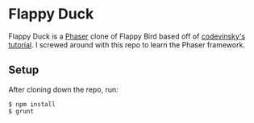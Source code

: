 # Flappy Duck

Flappy Duck is a [Phaser](http://phaser.io/) clone of Flappy Bird based off of
[codevinsky's tutorial](http://codevinsky.ghost.io/phaser-2-0-tutorial-flappy-bird-part-1/).
I screwed around with this repo to learn the Phaser framework.

## Setup

After cloning down the repo, run:

    $ npm install
    $ grunt
